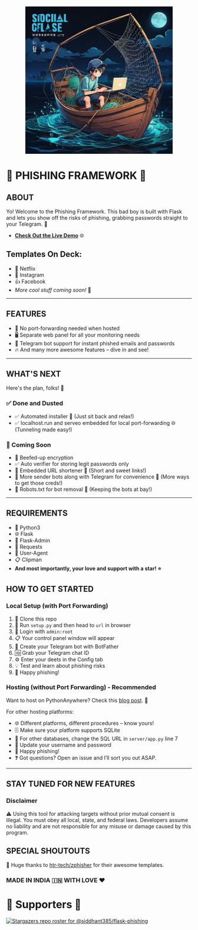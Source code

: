 <p align="center">
  <img src="sources/PhishingLogo.png" style="width:400px; height:400px;">
</p>

# 🎣 PHISHING FRAMEWORK 🎣

## ABOUT
Yo! Welcome to the Phishing Framework. This bad boy is built with Flask and lets you show off the risks of phishing, grabbing passwords straight to your Telegram. 🚀

- **[Check Out the Live Demo](https://instagraam.pythonanywhere.com/)** 🌐

## Templates On Deck:
- 🎥 Netflix
- 📸 Instagram
- 👍 Facebook
- *More cool stuff coming soon!* 🌟

-----

## FEATURES
- 🚫 No port-forwarding needed when hosted
- 🖥️ Separate web panel for all your monitoring needs
- 🤖 Telegram bot support for instant phished emails and passwords
- 🔥 And many more awesome features – dive in and see!

-----
## WHAT'S NEXT

Here's the plan, folks! 📝

### ✅ Done and Dusted

- ✅ Automated installer 🤖 (Just sit back and relax!)
- ✅ localhost.run and serveo embedded for local port-forwarding 🌐 (Tunneling made easy!)


### 🚀 Coming Soon

- 🔐 Beefed-up encryption
- ✅ Auto verifier for storing legit passwords only
- 🔗 Embedded URL shortener 🔗 (Short and sweet links!)
- 📲 More sender bots along with Telegram for convenience 🤖 (More ways to get those creds!)
- 🤖 Robots.txt for bot removal 🚫 (Keeping the bots at bay!)


-----

## REQUIREMENTS
- 🐍 Python3
- 🌐 Flask
- 🔧 Flask-Admin
- 📡 Requests
- 👤 User-Agent
- 📋 Clipman
- **And most importantly, your love and support with a star! ⭐**

## HOW TO GET STARTED

### Local Setup (with Port Forwarding)
1. 🔽 Clone this repo
2. 🚀 Run `setup.py` and then head to `url` in browser
3. 🔑 Login with `admin:root`
4. 📋 Your control panel window will appear
5. 🤖 Create your Telegram bot with BotFather
6. 🆔 Grab your Telegram chat ID
7. ⚙️ Enter your deets in the Config tab
8. 💡 Test and learn about phishing risks
9. 🎉 Happy phishing!

### Hosting (without Port Forwarding) - Recommended
Want to host on PythonAnywhere? Check this [blog post](https://siddhant385.github.io/blog/p/flask-phishing/). 📝

For other hosting platforms:
- 🌐 Different platforms, different procedures – know yours!
- 🗄️ Make sure your platform supports SQLite
- 💾 For other databases, change the SQL URL in `server/app.py` line 7
- 🔐 Update your username and password
- 🎉 Happy phishing!
- ❓ Got questions? Open an issue and I’ll sort you out ASAP.

-----

## STAY TUNED FOR NEW FEATURES

### Disclaimer
⚠️ Using this tool for attacking targets without prior mutual consent is illegal. You must obey all local, state, and federal laws. Developers assume no liability and are not responsible for any misuse or damage caused by this program.

## SPECIAL SHOUTOUTS
💖 Huge thanks to [htr-tech/zphisher](https://github.com/htr-tech/zphisher) for their awesome templates.

### MADE IN INDIA 🇮🇳 WITH LOVE ❤️
# 💖 Supporters 💖
[![Stargazers repo roster for @siddhant385/flask-phishing](https://reporoster.com/stars/siddhant385/flask-phishing)](https://github.com/siddhant385/flask-phishing)
